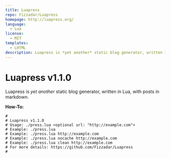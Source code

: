 ```yaml
---
title: Luapress
repo: Fizzadar/Luapress
homepage: http://luapress.org/
language:
  - Lua
license:
  - MIT
templates:
  - LHTML
description: Luapress is *yet another* static blog generator, written in Lua.
---
```


# Luapress v1.1.0

Luapress is *yet another* static blog generator, written in Lua, with posts in markdown.


**How-To:**

    #
    # Luapress v1.1.0
    # Usage: ./press.lua <optional url: "http://example.com">
    # Example: ./press.lua
    # Example: ./press.lua http://example.com
    # Example: ./press.lua nocache http://example.com
    # Example: ./press.lua clean http://example.com
    # For more details: https://github.com/Fizzadar/Luapress
    #

